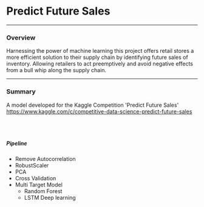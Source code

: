 # Predict Future Sales  
--- 
### Overview
Harnessing the power of machine learning this project offers retail stores a more efficient solution to their supply chain by identifying future sales of inventory. Allowing retailers to act preemptively and avoid negative effects from a bull whip along the supply chain. 

---
### Summary
A model developed for the Kaggle Competition 'Predict Future Sales'  
https://www.kaggle.com/c/competitive-data-science-predict-future-sales 

<br></br>

##### Pipeline 
- Remove Autocorrelation
- RobustScaler
- PCA
- Cross Validation
- Multi Target Model  
  - Random Forest
  - LSTM Deep learning



